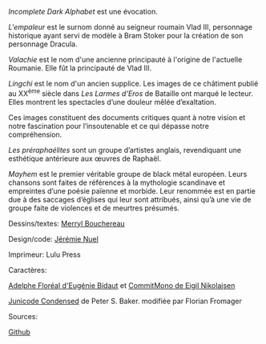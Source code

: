 *Incomplete Dark Alphabet* est une évocation.

*L'empaleur* est le surnom donné au seigneur roumain Vlad III,
personnage historique ayant servi de modèle à Bram Stoker pour la création de son personnage Dracula.

*Valachie* est le nom d'une ancienne principauté à l'origine de l'actuelle Roumanie.
Elle fût la principauté de Vlad III.

*Lingchi* est le nom d'un ancien supplice.
Les images de ce châtiment publié au XX<sup>ème</sup> siècle dans *Les Larmes d'Eros* de Bataille ont marqué le lecteur.
Elles montrent les spectacles d&rsquo;une douleur mêlée d&rsquo;exaltation.

Ces images constituent des documents critiques quant à notre vision et notre fascination pour l’insoutenable et ce qui dépasse notre compréhension.

*Les préraphaélites* sont un groupe d’artistes anglais, revendiquant une esthétique antérieure aux œuvres de Raphaël.

*Mayhem* est le premier véritable groupe de black métal européen.
Leurs chansons sont faites de références à la mythologie scandinave et empreintes d’une poésie païenne et morbide.
Leur renommée est en partie due à des saccages d’églises qui leur sont attribués, ainsi qu’à une vie de groupe faite de violences et de meurtres présumés.

Dessins/textes: [Merryl Bouchereau](https://merrylbouchereaucom.wordpress.com/)

Design/code: [Jérémie Nuel](https://jeremienuel.fr)

Imprimeur: Lulu Press

Caractères:

[Adelphe Floréal d'Eugénie Bidaut](http://eugéniebidaut.eu/adelphe/) et [CommitMono de Eigil Nikolajsen](https://commitmono.com/)

[Junicode Condensed](https://github.com/Fromager/junicode/tree/master/fonts) de Peter S. Baker. modifiée par Florian Fromager

Sources:

[Github](https://github.com/jeremien/incompletedarkalphabet.ink)
